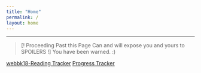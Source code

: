 ```yaml
---
title: "Home"
permalink: /
layout: home
---
```


---
> [! Proceeding Past this Page Can and will expose you and yours to SPOILERS !]
> You have been warned. :)




[webbk18-Reading Tracker](_Books/webbk18-Reading%20Tracker.md)
[Progress Tracker](_Books/Progress%20Tracker.md)




